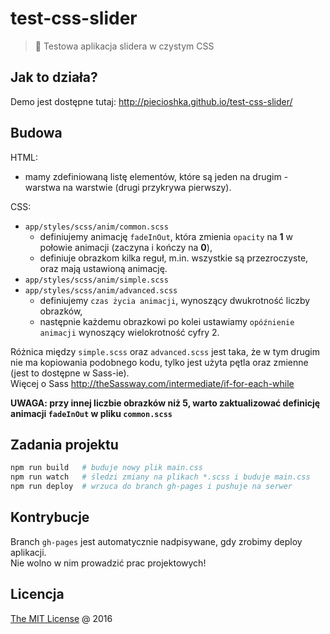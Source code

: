 # test-css-slider

> :ledger: Testowa aplikacja slidera w czystym CSS

## Jak to działa?

Demo jest dostępne tutaj: http://piecioshka.github.io/test-css-slider/

## Budowa 

HTML:

 * mamy zdefiniowaną listę elementów, które są jeden na drugim - warstwa na warstwie (drugi przykrywa pierwszy).

CSS:

 * `app/styles/scss/anim/common.scss`
    * definiujemy animację `fadeInOut`, która zmienia `opacity` na **1** w połowie animacji (zaczyna i kończy na **0**),
    * definiuje obrazkom kilka reguł, m.in. wszystkie są przezroczyste, oraz mają ustawioną animację.
 * `app/styles/scss/anim/simple.scss`
 * `app/styles/scss/anim/advanced.scss`
    * definiujemy `czas życia animacji`, wynoszący dwukrotność liczby obrazków,
    * następnie każdemu obrazkowi po kolei ustawiamy `opóźnienie animacji` wynoszący wielokrotność cyfry 2. 

Różnica między `simple.scss` oraz `advanced.scss` jest taka, że w tym drugim nie ma kopiowania podobnego kodu,
tylko jest użyta pętla oraz zmienne (jest to dostępne w Sass-ie).<br/>
Więcej o Sass http://theSassway.com/intermediate/if-for-each-while

**UWAGA: przy innej liczbie obrazków niż 5, warto zaktualizować definicję animacji `fadeInOut` w pliku `common.scss`** 

## Zadania projektu

```bash
npm run build   # buduje nowy plik main.css
npm run watch   # śledzi zmiany na plikach *.scss i buduje main.css
npm run deploy  # wrzuca do branch gh-pages i pushuje na serwer
```

## Kontrybucje

Branch `gh-pages` jest automatycznie nadpisywane, gdy zrobimy deploy aplikacji.<br/>
Nie wolno w nim prowadzić prac projektowych!

## Licencja

[The MIT License](http://piecioshka.mit-license.org) @ 2016
